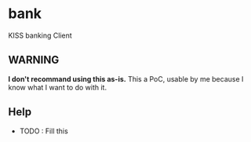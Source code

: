 # bank
KISS banking Client

## WARNING
**I don't recommand using this as-is.** This a PoC, usable by me because I know what I want to do with it.

## Help
- TODO : Fill this
